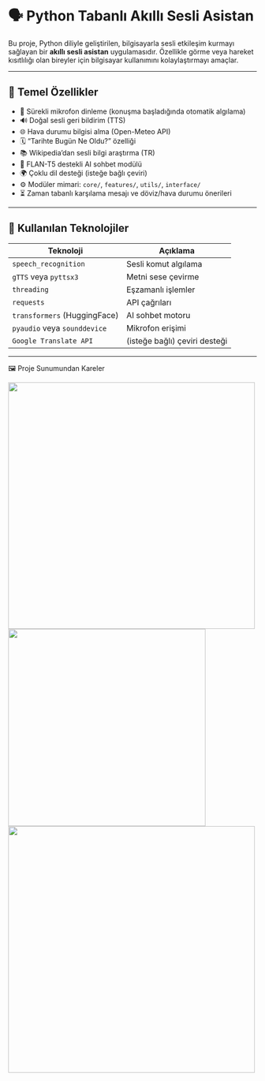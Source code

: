 # 🗣️ Python Tabanlı Akıllı Sesli Asistan

Bu proje, Python diliyle geliştirilen, bilgisayarla sesli etkileşim kurmayı sağlayan bir **akıllı sesli asistan** uygulamasıdır. Özellikle görme veya hareket kısıtlılığı olan bireyler için bilgisayar kullanımını kolaylaştırmayı amaçlar.

---

## 🎯 Temel Özellikler

- 🎤 Sürekli mikrofon dinleme (konuşma başladığında otomatik algılama)
- 🔊 Doğal sesli geri bildirim (TTS)
- 🌐 Hava durumu bilgisi alma (Open-Meteo API)
- 🗓️ “Tarihte Bugün Ne Oldu?” özelliği
- 📚 Wikipedia’dan sesli bilgi araştırma (TR)
- 💬 FLAN-T5 destekli AI sohbet modülü
- 🌍 Çoklu dil desteği (isteğe bağlı çeviri)
- ⚙️ Modüler mimari: `core/`, `features/`, `utils/`, `interface/`
- ⏳ Zaman tabanlı karşılama mesajı ve döviz/hava durumu önerileri

---

## 🧠 Kullanılan Teknolojiler

| Teknoloji | Açıklama |
|----------|----------|
| `speech_recognition` | Sesli komut algılama |
| `gTTS` veya `pyttsx3` | Metni sese çevirme |
| `threading` | Eşzamanlı işlemler |
| `requests` | API çağrıları |
| `transformers` (HuggingFace) | AI sohbet motoru |
| `pyaudio` veya `sounddevice` | Mikrofon erişimi |
| `Google Translate API` | (isteğe bağlı) çeviri desteği |

---


🖼️ Proje Sunumundan Kareler

<img src="images/WhatsApp Görsel 2025-06-18 saat 10.37.53_db034588.jpg" width="500"/>
<img src="images/WhatsApp Görsel 2025-06-18 saat 10.37.52_edf7aa8e.jpg" width="400"/>
<img src="images/WhatsApp Görsel 2025-06-18 saat 10.37.53_d6924f78.jpg" width="500"/>
